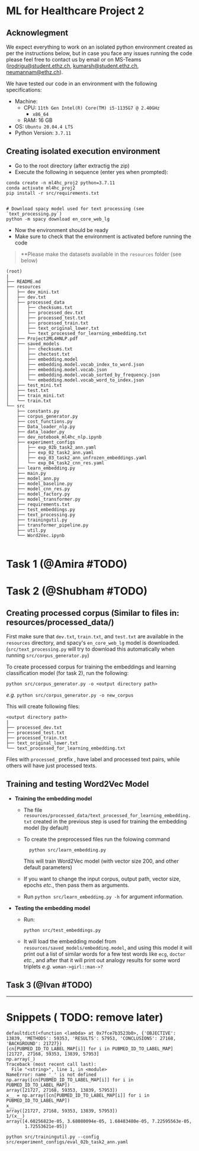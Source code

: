 # ML for Healthcare Project 2

## Acknowlegment
We expect everything to work on an isolated python environment created 
as per the instructions below, but in case you face any issues running
the code please feel free to contact us by email or on MS-Teams 
(irodrigu@student.ethz.ch, kumarsh@student.ethz.ch, neumannam@ethz.ch).

We have tested our code in an environment with the following specifications:
- Machine:
    - CPU: `11th Gen Intel(R) Core(TM) i5-1135G7 @ 2.40GHz`
        - `x86_64 ` 
    - RAM: 16 GB
- OS: `Ubuntu 20.04.4 LTS`
- Python Version: `3.7.11`
## Creating isolated execution environment
- Go to the root directory (after extractig the zip)
- Execute the following in sequence (enter yes when prompted):
```
conda create -n ml4hc_proj2 python=3.7.11
conda activate ml4hc_proj2
pip install -r src/requirements.txt 


# Download spacy model used for text processing (see `text_processing.py`)
python -m spacy download en_core_web_lg
```
- Now the environment should be ready
- Make sure to check that the environment is activated before running the code


> **Please make the datasets available in the `resources` folder (see below)
```
(root)
|
├── README.md
├── resources
│   ├── dev_mini.txt
│   ├── dev.txt
│   ├── processed_data
│   │   ├── checksums.txt
│   │   ├── processed_dev.txt
│   │   ├── processed_test.txt
│   │   ├── processed_train.txt
│   │   ├── text_original_lower.txt
│   │   └── text_processed_for_learning_embedding.txt
│   ├── Project2ML4HNLP.pdf
│   ├── saved_models
│   │   ├── checksums.txt
│   │   ├── chectest.txt
│   │   ├── embedding.model
│   │   ├── embedding.model.vocab_index_to_word.json
│   │   ├── embedding.model.vocab.json
│   │   ├── embedding.model.vocab_sorted_by_frequency.json
│   │   └── embedding.model.vocab_word_to_index.json
│   ├── test_mini.txt
│   ├── test.txt
│   ├── train_mini.txt
│   └── train.txt
└── src
    ├── constants.py
    ├── corpus_generator.py
    ├── cost_functions.py
    ├── Data_loader_nlp.py
    ├── data_loader.py
    ├── dev_notebook_ml4hc_nlp.ipynb
    ├── experiment_configs
    │   ├── exp_02b_task2_ann.yaml
    │   ├── exp_02_task2_ann.yaml
    │   ├── exp_03_task2_ann_unfrozen_embeddings.yaml
    │   └── exp_04_task2_cnn_res.yaml
    ├── learn_embedding.py
    ├── main.py
    ├── model_ann.py
    ├── model_baseline.py
    ├── model_cnn_res.py
    ├── model_factory.py
    ├── model_transformer.py
    ├── requirements.txt
    ├── test_embeddings.py
    ├── text_processing.py
    ├── trainingutil.py
    ├── transformer_pipeline.py
    ├── util.py
    └── Word2Vec.ipynb


```


# Task 1 (@Amira #TODO)


# Task 2 (@Shubham #TODO)


## Creating processed corpus (Similar to files in: resources/processed_data/)

First make sure that `dev.txt`, `train.txt`, and `test.txt` are available in 
the `resources` directory, and spacy's `en_core_web_lg` model is downloaded.
(`src/text_processing.py` will try to download this automatically when running
 `src/corpus_generator.py`)

  
To create processed corpus for training the embeddings and learning classification
model (for task 2), run the following:
```
python src/corpus_generator.py -o <output directory path>
```
_e.g._ `python src/corpus_generator.py -o new_corpus`

This will create following files:
```
<output directory path>
|
├── processed_dev.txt
├── processed_test.txt
├── processed_train.txt
├── text_original_lower.txt
└── text_processed_for_learning_embedding.txt
```

Files with `processed_` prefix , have label and processed text pairs, while others will have just processed texts.

## Training and testing Word2Vec Model

- **Training the embedding model**

  - The file `resources/processed_data/text_processed_for_learning_embedding.txt`  created in the previous step is used for training the embedding model (by default)

  - To create the preprocessed files run the folowing command
    ```
      python src/learn_embedding.py
    ```
    This will train Word2Vec model (with vector size 200, and other default parameters)
  - If you want to change the input corpus, output path, vector size, epochs _etc._, then pass them as arguments.
  - Run `python src/learn_embedding.py -h` for argument information.


- **Testing the embedding model**
  - Run:
    ```
    python src/test_embeddings.py
    ```
  - It will load the embedding model from `resources/saved_models/embedding.model`, and using this model it will print out a list of similar words for a few test words like `ecg`, `doctor` _etc._, and after that it will print out analogy results for some word triplets _e.g._ `woman->girl::man->?`





## Task 3 (@Ivan #TODO)





----

# Snippets ( TODO: remove later)
```
defaultdict(<function <lambda> at 0x7fce7b3523b0>, {'OBJECTIVE': 13839, 'METHODS': 59353, 'RESULTS': 57953, 'CONCLUSIONS': 27168, 'BACKGROUND': 21727})
[cn[PUBMED_ID_TO_LABEL_MAP[i]] for i in PUBMED_ID_TO_LABEL_MAP]
[21727, 27168, 59353, 13839, 57953]
np.array(_)
Traceback (most recent call last):
  File "<string>", line 1, in <module>
NameError: name '_' is not defined
np.array([cn[PUBMED_ID_TO_LABEL_MAP[i]] for i in PUBMED_ID_TO_LABEL_MAP])
array([21727, 27168, 59353, 13839, 57953])
x__ = np.array([cn[PUBMED_ID_TO_LABEL_MAP[i]] for i in PUBMED_ID_TO_LABEL_MAP])
x__
array([21727, 27168, 59353, 13839, 57953])
1/(x__)
array([4.60256823e-05, 3.68080094e-05, 1.68483480e-05, 7.22595563e-05,
       1.72553621e-05])
```

```
python src/trainingutil.py --config src/experiment_configs/eval_02b_task2_ann.yaml
```